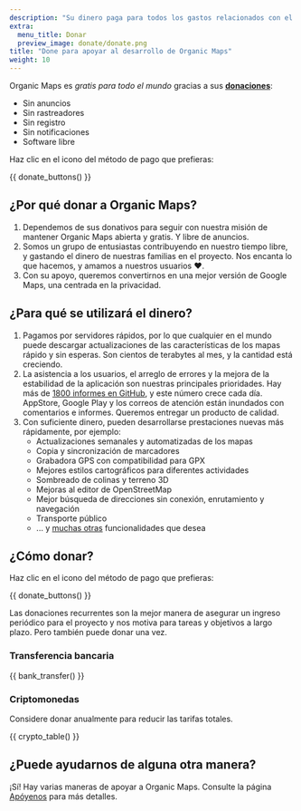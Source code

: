 ```yaml
---
description: "Su dinero paga para todos los gastos relacionados con el proyecto y nos motiva a mejorar Organic Maps."
extra:
  menu_title: Donar
  preview_image: donate/donate.png
title: "Done para apoyar al desarrollo de Organic Maps"
weight: 10
---
```


Organic Maps es _gratis para todo el mundo_ gracias a sus
**[donaciones][stripe]**:

- Sin anuncios
- Sin rastreadores
- Sin registro
- Sin notificaciones
- Software libre

Haz clic en el icono del método de pago que prefieras:

{{ donate_buttons() }}

## ¿Por qué donar a Organic Maps?

1. Dependemos de sus donativos para seguir con nuestra misión de mantener
   Organic Maps abierta y gratis. Y libre de anuncios.
2. Somos un grupo de entusiastas contribuyendo en nuestro tiempo libre, y
   gastando el dinero de nuestras familias en el proyecto. Nos encanta lo
   que hacemos, y amamos a nuestros usuarios ❤️.
3. Con su apoyo, queremos convertirnos en una mejor versión de Google Maps,
   una centrada en la privacidad.

## ¿Para qué se utilizará el dinero?

1. Pagamos por servidores rápidos, por lo que cualquier en el mundo puede
   descargar actualizaciones de las características de los mapas rápido y
   sin esperas. Son cientos de terabytes al mes, y la cantidad está
   creciendo.
2. La asistencia a los usuarios, el arreglo de errores y la mejora de la
   estabilidad de la aplicación son nuestras principales prioridades. Hay
   más de [1800 informes en GitHub][github issues], y este número crece cada
   día. AppStore, Google Play y los correos de atención están inundados con
   comentarios e informes. Queremos entregar un producto de calidad.
3. Con suficiente dinero, pueden desarrollarse prestaciones nuevas más
   rápidamente, por ejemplo:
   - Actualizaciones semanales y automatizadas de los mapas
   - Copia y sincronización de marcadores
   - Grabadora GPS con compatibilidad para GPX
   - Mejores estilos cartográficos para diferentes actividades
   - Sombreado de colinas y terreno 3D
   - Mejoras al editor de OpenStreetMap
   - Mejor búsqueda de direcciones sin conexión, enrutamiento y navegación
   - Transporte público
   - ... y [muchas otras][github issues] funcionalidades que desea

## ¿Cómo donar?

Haz clic en el icono del método de pago que prefieras:

{{ donate_buttons() }}

Las donaciones recurrentes son la mejor manera de asegurar un ingreso
periódico para el proyecto y nos motiva para tareas y objetivos a largo
plazo. Pero también puede donar una vez.

### Transferencia bancaria

{{ bank_transfer() }}

### Criptomonedas

Considere donar anualmente para reducir las tarifas totales.

{{ crypto_table() }}

## ¿Puede ayudarnos de alguna otra manera?

¡Sí! Hay varias maneras de apoyar a Organic Maps. Consulte la página
[Apóyenos](@/support-us/index.es.md) para más detalles.

[stripe]: https://donate.organicmaps.app/ "Donar vía Stripe"
[github issues]: https://github.com/organicmaps/organicmaps/issues "Informes en GitHub"
